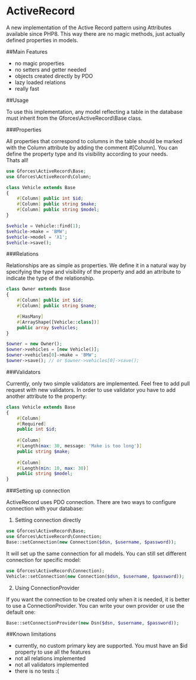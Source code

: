 # ActiveRecord

A new implementation of the Active Record pattern using Attributes available since PHP8. This way there are no magic methods, just actually defined properties in models.

##Main Features

- no magic properties
- no setters and getter needed
- objects created directly by PDO
- lazy loaded relations
- really fast

##Usage

To use this implementation, any model reflecting a table in the database must inherit from the Gforces\ActiveRecord\Base class.

###Properties

All properties that correspond to columns in the table should be marked with the Column attribute by adding the comment #[Column].
You can define the property type and its visibility according to your needs.  
Thats all!
```PHP
use Gforces\ActiveRecord\Base;
use Gforces\ActiveRecord\Column;

class Vehicle extends Base
{
    #[Column] public int $id;
    #[Column] public string $make;
    #[Column] public string $model;
}

$vehicle = Vehicle::find(1);
$vehicle->make = 'BMW';
$vehicle->model = 'X1';
$vehicle->save();
```

###Relations

Relationships are as simple as properties. We define it in a natural way by specifying the type and visibility of the property and add an attribute to indicate the type of the relationship.
```PHP
class Owner extends Base
{
    #[Column] public int $id;
    #[Column] public string $name;

    #[HasMany]
    #[ArrayShape([Vehicle::class])]
    public array $vehicles;
}

$owner = new Owner();
$owner->vehicles = [new Vehicle()];
$owner->vehicles[0]->make = 'BMW';
$owner->save(); // or $owner->vehicles[0]->save(); 
```

###Validators

Currently, only two simple validators are implemented. Feel free to add pull request with new validators.
In order to use validator you have to add another attribute to the property:
```PHP
class Vehicle extends Base
{
    #[Column]
    #[Required]
    public int $id;
    
    #[Column]
    #[Length(max: 30, message: 'Make is too long')]
    public string $make;
    
    #[Column]
    #[Length(min: 10, max: 30)]
    public string $model;
}
```

###Setting up connection

ActiveRecord uses PDO connection. There are two ways to configure connection with your database:
1. Setting connection directly
```PHP
use Gforces\ActiveRecord\Base;
use Gforces\ActiveRecord\Connection;
Base::setConnection(new Connection($dsn, $username, $password));
```
It will set up the same connection for all models. You can still set different connection for specific model:
```PHP
use Gforces\ActiveRecord\Connection);
Vehicle::setConnection(new Connection($dsn, $username, $password));
```
2. Using ConnectionProvider

If you want the connection to be created only when it is needed, it is better to use a ConnectionProvider. You can write your own provider or use the default one:
```PHP
Base::setConnectionProvider(new Dsn($dsn, $username, $password));
```

##Known limitations

- currently, no custom primary key are supported. You must have an $id property to use all the features
- not all relations implemented
- not all validators implemented
- there is no tests :(
